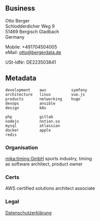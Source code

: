 ## Business

Otto Berger  
Schlodderdicher Weg 9  
51469 Bergisch Gladbach  
Germany

Mobile: +491704504005  
eMail:  [otto@bergerdata.de](mailto:otto@bergerdata.de)

USt-IdNr: DE223503841


## Metadata

```
development    aws           symfony    
architecture   linux         vue.js     
products       networking    hugo       
devops         ansible       
design         k8s           

php            gitlab        
nodejs         notion.so        
mysql          atlassian        
docker         apple        
redis
```

### Organisation

[mika:timing GmbH](https://www.mikatiming.de)
sports industry, timing  
as software architect, product owner

### Certs

AWS certified solutions architect associate

### Legal

[Datenschutzerklärung](https://www.bergercity.de/datenschutzerklaerung/)  
